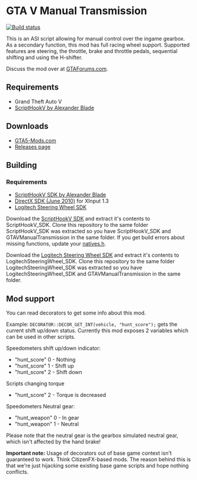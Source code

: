GTA V Manual Transmission
=========================
[![Build status](https://ci.appveyor.com/api/projects/status/gy6yh17lp5l1k48d?svg=true)](https://ci.appveyor.com/project/E66666666/gtavmanualtransmission)

This is an ASI script allowing for manual control over the ingame gearbox. As a secondary function, this mod has full racing wheel support. Supported features are steering, the throttle, brake and throttle pedals, sequential shifting and using the H-shifter.

Discuss the mod over at [GTAForums.com](http://gtaforums.com/topic/840830-manual-transmission/).


## Requirements
* Grand Theft Auto V
* [ScriptHookV by Alexander Blade](http://www.dev-c.com/gtav/scripthookv/)

## Downloads

* [GTA5-Mods.com](https://www.gta5-mods.com/scripts/manual-transmission-ikt)
* [Releases page](https://github.com/E66666666/GTAVManualTransmission/releases)

## Building

### Requirements
* [ScriptHookV SDK by Alexander Blade](http://www.dev-c.com/gtav/scripthookv/)
* [DirectX SDK (June 2010)](https://www.microsoft.com/en-us/download/details.aspx?id=6812) for XInput 1.3
* [Logitech Steering Wheel SDK](http://gaming.logitech.com/en-us/developers)

Download the [ScriptHookV SDK](http://www.dev-c.com/gtav/scripthookv/) and extract it's contents to ScriptHookV_SDK. 
Clone this repository to the same folder ScriptHookV_SDK was extracted so you have ScriptHookV_SDK and GTAVManualTransmission in the same folder. If you get build errors about missing functions, update your [natives.h](http://www.dev-c.com/nativedb/natives.h).

Download the [Logitech Steering Wheel SDK](http://gaming.logitech.com/en-us/developers) and extract it's contents to LogitechSteeringWheel_SDK. 
Clone this repository to the same folder LogitechSteeringWheel_SDK was extracted so you have LogitechSteeringWheel_SDK and GTAVManualTransmission in the same folder.

## Mod support
You can read decorators to get some info about this mod.

Example: ```DECORATOR::DECOR_GET_INT(vehicle, "hunt_score");``` gets the current shift up/down status. Currently this mod exposes 2 variables which can be used in other scripts.

Speedometers shift up/down indicator:
* "hunt_score" 0 - Nothing
* "hunt_score" 1 - Shift up
* "hunt_score" 2 - Shift down

Scripts changing torque
* "hunt_score" 2 - Torque is decreased 

Speedometers Neutral gear:
* "hunt_weapon" 0 - In gear
* "hunt_weapon" 1 - Neutral

Please note that the neutral gear is the gearbox simulated neutral gear, which isn't affected by the hand brake!

__Important note:__ Usage of decorators out of base game context isn't guaranteed to work. Think CitizenFX-based mods. The reason behind this is that we're just hijacking some existing base game scripts and hope nothing conflicts.

